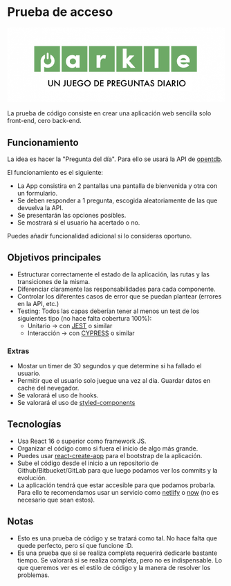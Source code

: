 # Prueba de acceso

![PARKLE](https://github.com/ElParking/code-test/blob/8c09ef46ac721d13058997606f27cf37089dd24a/font-end/626a17d232805.png)

La prueba de código consiste en crear una aplicación web sencilla solo front-end, cero back-end.

## Funcionamiento
La idea es hacer la "Pregunta del día". Para ello se usará la API de [opentdb](https://opentdb.com/).

El funcionamiento es el siguiente:
- La App consistira en 2 pantallas una pantalla de bienvenida y otra con un formulario.
- Se deben responder a 1 pregunta, escogida aleatoriamente de las que devuelva la API.
- Se presentarán las opciones posibles.
- Se mostrará si el usuario ha acertado o no.

Puedes añadir funcionalidad adicional si lo consideras oportuno.

## Objetivos principales
- Estructurar correctamente el estado de la aplicación, las rutas y las transiciones de la misma.
- Diferenciar claramente las responsabilidades para cada componente.
- Controlar los diferentes casos de error que se puedan plantear (errores en la API, etc.)
- Testing: Todos las capas deberían tener al menos un test de los siguientes tipo (no hace falta cobertura 100%):
   - Unitario -> con [JEST](https://jestjs.io/) o similar
   - Interacción -> con [CYPRESS](https://www.cypress.io/) o similar

### Extras
- Mostar un timer de 30 segundos y que determine si ha fallado el usuario.
- Permitir que el usuario solo juegue una vez al día. Guardar datos en cache del nevegador.
- Se valorará el uso de hooks.
- Se valorará el uso de [styled-components](https://styled-components.com/)

## Tecnologías
- Usa React 16 o superior como framework JS. 
- Organizar el código como si fuera el inicio de algo más grande.
- Puedes usar [react-create-app](https://facebook.github.io/create-react-app/) para el bootstrap de la aplicación.
- Sube el código desde el inicio a un repositorio de Github/Bitbucket/GitLab para que luego podamos ver los commits y la evolución.
- La aplicación tendrá que estar accesible para que podamos probarla. Para ello te recomendamos usar un servicio como [netlify](https://www.netlify.com/) o [now](https://zeit.co/now) (no es necesario que sean estos).

## Notas
- Esto es una prueba de código y se tratará como tal. No hace falta que quede perfecto, pero sí que funcione :D.
- Es una prueba que si se realiza completa requerirá dedicarle bastante tiempo. Se valorará si se realiza completa, pero no es indispensable. Lo que queremos ver es el estilo de código y la manera de resolver los problemas. 
